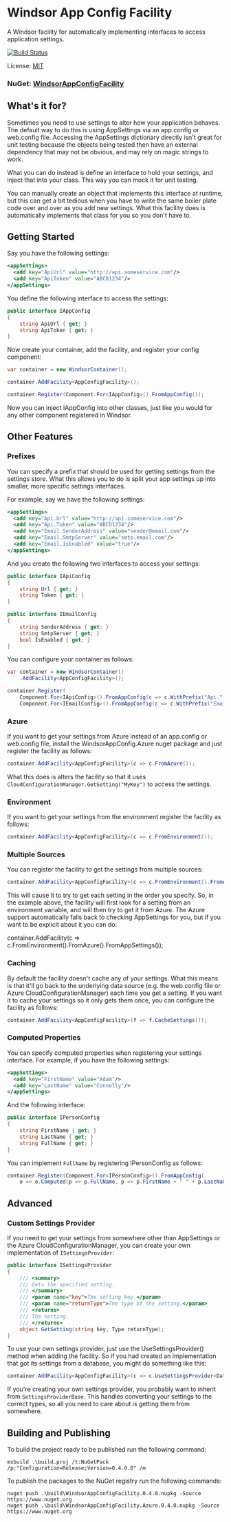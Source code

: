 # Windsor App Config Facility
A Windsor facility for automatically implementing interfaces to access application settings.

[![Build Status](https://dev.azure.com/adamrpconnelly/WindsorAppConfigFacility/_apis/build/status/adamconnelly.WindsorAppConfigFacility?branchName=master)](https://dev.azure.com/adamrpconnelly/WindsorAppConfigFacility/_build/latest?definitionId=2&branchName=master)

License: [MIT](http://www.opensource.org/licenses/mit-license.php)

### NuGet: [WindsorAppConfigFacility](https://www.nuget.org/packages/WindsorAppConfigFacility)

## What's it for?
Sometimes you need to use settings to alter how your application behaves. The default way to do this is using AppSettings via an app.config or web.config file. Accessing the AppSettings dictionary directly isn't great for unit testing because the objects being tested then have an external dependency that may not be obvious, and may rely on magic strings to work.

What you can do instead is define an interface to hold your settings, and inject that into your class. This way you can mock it for unit testing.

You can manually create an object that implements this interface at runtime, but this can get a bit tedious when you have to write the same boiler plate code over and over as you add new settings. What this facility does is automatically implements that class for you so you don't have to.

## Getting Started

Say you have the following settings:

```xml
<appSettings>
  <add key="ApiUrl" value="http://api.someservice.com"/>
  <add key="ApiToken" value="ABCD1234"/>
</appSettings>
```

You define the following interface to access the settings:

```csharp
public interface IAppConfig
{
    string ApiUrl { get; }
    string ApiToken { get; }
}
```

Now create your container, add the facility, and register your config component:

```csharp
var container = new WindsorContainer();

container.AddFacility<AppConfigFacility>();

container.Register(Component.For<IAppConfig>().FromAppConfig());
```

Now you can inject IAppConfig into other classes, just like you would for any other component registered in Windsor.

## Other Features

### Prefixes
You can specify a prefix that should be used for getting settings from the settings store. What this allows you to do is split your app settings up into smaller, more specific settings interfaces.

For example, say we have the following settings:

```xml
<appSettings>
  <add key="Api.Url" value="http://api.someservice.com"/>
  <add key="Api.Token" value="ABCD1234"/>
  <add key="Email.SenderAddress" value="sender@email.com"/>
  <add key="Email.SmtpServer" value="smtp.email.com"/>
  <add key="Email.IsEnabled" value="true"/>
</appSettings>
```

And you create the following two interfaces to access your settings:

```csharp
public interface IApiConfig
{
    string Url { get; }
    string Token { get; }
}

public interface IEmailConfig
{
    string SenderAddress { get; }
    string SmtpServer { get; }
    bool IsEnabled { get; }
}
```

You can configure your container as follows:

```csharp
var container = new WindsorContainer()
    .AddFacility<AppConfigFacility>();

container.Register(
    Component.For<IApiConfig>().FromAppConfig(c => c.WithPrefix("Api.")),
    Component.For<IEmailConfig>().FromAppConfig(c => c.WithPrefix("Email."));
```

### Azure
If you want to get your settings from Azure instead of an app.config or web.config file, install the WindsorAppConfig.Azure nuget package and just register the facility as follows:

```csharp
container.AddFacility<AppConfigFacility>(c => c.FromAzure());
```

What this does is alters the facility so that it uses ```CloudConfigurationManager.GetSetting("MyKey")``` to access the settings.

### Environment
If you want to get your settings from the environment register the facility as follows:

```csharp
container.AddFacility<AppConfigFacility>(c => c.FromEnvironment());
```

### Multiple Sources
You can register the facility to get the settings from multiple sources:

```csharp
container.AddFacility<AppConfigFacility>(c => c.FromEnvironment().FromAzure());
```

This will cause it to try to get each setting in the order you specify. So, in the example above, the facility will first look for a setting from an environment variable, and will then try to get it from Azure. The Azure support automatically falls back to checking AppSettings for you, but if you want to be explicit about it you can do:

container.AddFacility<AppConfigFacility>(c => c.FromEnvironment().FromAzure().FromAppSettings());

### Caching
By default the facility doesn't cache any of your settings. What this means is that it'll go back to the underlying data source (e.g. the web.config file or Azure CloudConfigurationManager) each time you get a setting. If you want it to cache your settings so it only gets them once, you can configure the facility as follows:

```csharp
container.AddFacility<AppConfigFacility>(f => f.CacheSettings());
```

### Computed Properties
You can specify computed properties when registering your settings interface. For example, if you have the following settings:

```xml
<appSettings>
  <add key="FirstName" value="Adam"/>
  <add key="LastName" value="Connelly"/>
</appSettings>
```

And the following interface:

```csharp
public interface IPersonConfig
{
    string FirstName { get; }
    string LastName { get; }
    string FullName { get; }
}
```

You can implement ```FullName``` by registering IPersonConfig as follows:

```csharp
container.Register(Component.For<IPersonConfig>().FromAppConfig(
    o => o.Computed(p => p.FullName, p => p.FirstName + " " + p.LastName)));
```

## Advanced
### Custom Settings Provider
If you need to get your settings from somewhere other than AppSettings or the Azure CloudConfigurationManager, you can create your own implementation of ```ISettingsProvider```:

```csharp
public interface ISettingsProvider
{
    /// <summary>
    /// Gets the specified setting.
    /// </summary>
    /// <param name="key">The setting key.</param>
    /// <param name="returnType">The type of the setting.</param>
    /// <returns>
    /// The setting.
    /// </returns>
    object GetSetting(string key, Type returnType);
}
```

To use your own settings provider, just use the UseSettingsProvider() method when adding the facility. So if you had created an implementation that got its settings from a database, you might do something like this:

```csharp
container.AddFacility<AppConfigFacility>(c => c.UseSettingsProvider<DatabaseSettingsProvider>());
```

If you're creating your own settings provider, you probably want to inherit from ```SettingsProviderBase```. This handles converting your settings to the correct types, so all you need to care about is getting them from somewhere.

## Building and Publishing

To build the project ready to be published run the following command:

```
msbuild .\build.proj /t:NuGetPack /p:"Configuration=Release;Version=0.4.0.0" /m
```

To publish the packages to the NuGet registry run the following commands:

```
nuget push .\build\WindsorAppConfigFacility.0.4.0.nupkg -Source https://www.nuget.org
nuget push .\build\WindsorAppConfigFacility.Azure.0.4.0.nupkg -Source https://www.nuget.org
```
